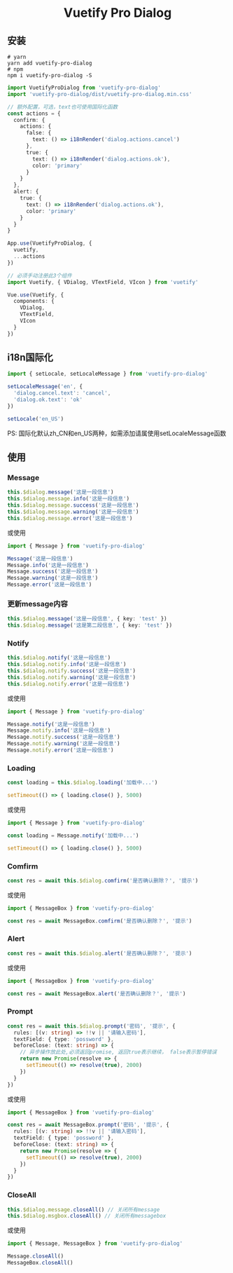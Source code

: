 <h1 align="center">Vuetify Pro Dialog</h1>

## 安装
```shell
# yarn
yarn add vuetify-pro-dialog
# npm
npm i vuetify-pro-dialog -S
```

```typescript
import VuetifyProDialog from 'vuetify-pro-dialog'
import 'vuetify-pro-dialog/dist/vuetify-pro-dialog.min.css'

// 额外配置，可选，text也可使用国际化函数
const actions = {
  confirm: {
    actions: {
      false: {
        text: () => i18nRender('dialog.actions.cancel')
      },
      true: {
        text: () => i18nRender('dialog.actions.ok'),
        color: 'primary'
      }
    }
  },
  alert: {
    true: {
      text: () => i18nRender('dialog.actions.ok'),
      color: 'primary'
    }
  }
}

App.use(VuetifyProDialog, {
  vuetify,
  ...actions
})
```

```typescript
// 必须手动注册此3个组件
import Vuetify, { VDialog, VTextField, VIcon } from 'vuetify'

Vue.use(Vuetify, {
  components: {
    VDialog,
    VTextField,
    VIcon
  }
})
```

## i18n国际化
```typescript
import { setLocale, setLocaleMessage } from 'vuetify-pro-dialog'

setLocaleMessage('en', {
  'dialog.cancel.text': 'cancel',
  'dialog.ok.text': 'ok'
})

setLocale('en_US')
```
PS: 国际化默认zh_CN和en_US两种，如需添加请属使用setLocaleMessage函数

## 使用

### Message
```typescript
this.$dialog.message('这是一段信息')
this.$dialog.message.info('这是一段信息')
this.$dialog.message.success('这是一段信息')
this.$dialog.message.warning('这是一段信息')
this.$dialog.message.error('这是一段信息')
```
或使用
```typescript
import { Message } from 'vuetify-pro-dialog'

Message('这是一段信息')
Message.info('这是一段信息')
Message.success('这是一段信息')
Message.warning('这是一段信息')
Message.error('这是一段信息')
```

### 更新message内容
```typescript
this.$dialog.message('这是一段信息', { key: 'test' })
this.$dialog.message('这是第二段信息', { key: 'test' })
```

### Notify
```typescript
this.$dialog.notify('这是一段信息')
this.$dialog.notify.info('这是一段信息')
this.$dialog.notify.success('这是一段信息')
this.$dialog.notify.warning('这是一段信息')
this.$dialog.notify.error('这是一段信息')
```
或使用
```typescript
import { Message } from 'vuetify-pro-dialog'

Message.notify('这是一段信息')
Message.notify.info('这是一段信息')
Message.notify.success('这是一段信息')
Message.notify.warning('这是一段信息')
Message.notify.error('这是一段信息')
```

### Loading
```typescript
const loading = this.$dialog.loading('加载中...')

setTimeout(() => { loading.close() }, 5000)
```
或使用
```typescript
import { Message } from 'vuetify-pro-dialog'

const loading = Message.notify('加载中...')

setTimeout(() => { loading.close() }, 5000)
```

### Comfirm
```typescript
const res = await this.$dialog.comfirm('是否确认删除？', '提示')
```
或使用
```typescript
import { MessageBox } from 'vuetify-pro-dialog'

const res = await MessageBox.comfirm('是否确认删除？', '提示')
```

### Alert
```typescript
const res = await this.$dialog.alert('是否确认删除？', '提示')
```
或使用
```typescript
import { MessageBox } from 'vuetify-pro-dialog'

const res = await MessageBox.alert('是否确认删除？', '提示')
```

### Prompt
```typescript
const res = await this.$dialog.prompt('密码', '提示', {
  rules: [(v: string) => !!v || '请输入密码'],
  textField: { type: 'possword' },
  beforeClose: (text: string) => {
    // 异步操作放此处,必须返回promise, 返回true表示继续， false表示暂停错误
    return new Promise(resolve => {
      setTimeout(() => resolve(true), 2000)
    })
  }
})
```
或使用
```typescript
import { MessageBox } from 'vuetify-pro-dialog'

const res = await MessageBox.prompt('密码', '提示', {
  rules: [(v: string) => !!v || '请输入密码'],
  textField: { type: 'possword' },
  beforeClose: (text: string) => {
    return new Promise(resolve => {
      setTimeout(() => resolve(true), 2000)
    })
  }
})
```

### CloseAll
```typescript
this.$dialog.message.closeAll() // 关闭所有message
this.$dialog.msgbox.closeAll() // 关闭所有messagebox
```
或使用
```typescript
import { Message, MessageBox } from 'vuetify-pro-dialog'

Message.closeAll()
MessageBox.closeAll()
```